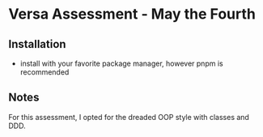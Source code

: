 # Versa Assessment - May the Fourth

## Installation

- install with your favorite package manager, however pnpm is recommended

## Notes

For this assessment, I opted for the dreaded OOP style with classes and DDD.
